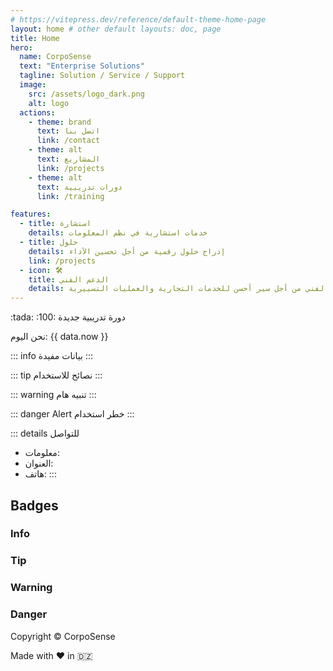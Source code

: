 ```yaml
---
# https://vitepress.dev/reference/default-theme-home-page
layout: home # other default layouts: doc, page
title: Home
hero:
  name: CorpoSense
  text: "Enterprise Solutions"
  tagline: Solution / Service / Support
  image:
    src: /assets/logo_dark.png
    alt: logo
  actions:
    - theme: brand
      text: اتصل بنا
      link: /contact
    - theme: alt
      text: المشاريع
      link: /projects
    - theme: alt
      text: دورات تدريبية
      link: /training

features:
  - title: استشارة
    details: خدمات استشارية في نظم المعلومات
  - title: حلول
    details: إدراج حلول رقمية من أجل تحسين الآداء
    link: /projects
  - icon: 🛠️
    title: الدعم الفني
    details: تقديم الدعم الفني من أجل سير أحسن للخدمات التجارية والعمليات التسييرية
---
```

<script setup>
import { useData } from 'vitepress'
import { useSidebar } from 'vitepress/theme'
import { data } from '/info.data.ts'

const { hasSidebar } = useSidebar()
const { page } = useData()
</script>

<!-- <h1 v-if="hasSidebar">{{ page.title }}</h1> -->
<CSButton text="Read more..." />
:tada: :100: دورة تدريبية جديدة

نحن اليوم: {{ data.now }}

::: info
بيانات مفيدة
:::

::: tip
نصائح للاستخدام
:::

::: warning
تنبيه هام
:::

::: danger Alert
خطر استخدام
:::

::: details للتواصل
- معلومات:
- العنوان: 
- هاتف:
:::

## Badges

### Info <Badge type="info" text="default" />
### Tip <Badge type="tip" text="^1.9.0" />
### Warning <Badge type="warning" text="beta" />
### Danger <Badge type="danger" text="caution" />

Copyright &copy; CorpoSense

Made with :heart: in :algeria:

<style>
:root {
  /* --vp-home-hero-name-color: var(--vp-c-brand-1); */
  /* --vp-home-hero-name-color: red; */

  /* Gradient color */
  --vp-home-hero-name-color: transparent;
  /* --vp-home-hero-name-background: -webkit-linear-gradient(120deg, #bd34fe, #41d1ff); */
  --vp-home-hero-name-background: -webkit-linear-gradient(120deg, red, darkRed);

  /* Custom badges colors */
  --vp-badge-info-border: transparent;
  --vp-badge-info-text: var(--vp-c-text-2);
  --vp-badge-info-bg: var(--vp-c-default-soft);

  --vp-badge-tip-border: transparent;
  --vp-badge-tip-text: var(--vp-c-brand-1);
  --vp-badge-tip-bg: var(--vp-c-brand-soft);

  --vp-badge-warning-border: transparent;
  --vp-badge-warning-text: var(--vp-c-warning-1);
  --vp-badge-warning-bg: var(--vp-c-warning-soft);

  --vp-badge-danger-border: transparent;
  --vp-badge-danger-text: var(--vp-c-danger-1);
  --vp-badge-danger-bg: var(--vp-c-danger-soft);
}

.clip {
  font-size: 120%
}
</style>